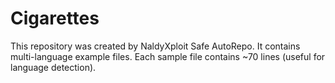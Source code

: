 # Cigarettes

This repository was created by NaldyXploit Safe AutoRepo.
It contains multi-language example files. Each sample file contains ~70 lines (useful for language detection).
